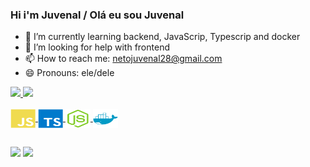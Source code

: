 ### Hi i'm Juvenal / Olá eu sou Juvenal

- 🌱 I’m currently learning backend, JavaScrip, Typescrip and docker
- 🤔 I’m looking for help with frontend
- 📫 How to reach me: netojuvenal28@gmail.com
- 😄 Pronouns: ele/dele

 <div>
  <a href="https://github.com/JuvenalNeto">
  <img height="180em" src="https://github-readme-stats.vercel.app/api?username=JuvenalNeto&show_icons=true&theme=tokyonight&include_all_commits=true&count_private=true"/>
  <img height="180em" src="https://github-readme-stats.vercel.app/api/top-langs/?username=JuvenalNeto&layout=compact&langs_count=7&theme=tokyonight"/>
</div>

  
<div style="display: inline_block"><br>
  <img align="center" alt="JN-Js" height="30" width="40" src="https://raw.githubusercontent.com/devicons/devicon/master/icons/javascript/javascript-plain.svg">
  <img align="center" alt="JN-Ts" height="30" width="40" src="https://raw.githubusercontent.com/devicons/devicon/master/icons/typescript/typescript-plain.svg">
  <img align="center" alt="JN-ND" height="30" width="40" src="https://raw.githubusercontent.com/devicons/devicon/master/icons/nodejs/nodejs-plain.svg">
  <img align="center" alt="JN-Dr" height="30" width="40" src="https://raw.githubusercontent.com/devicons/devicon/master/icons/docker/docker-plain.svg">  
</div>

##
 
<div> 

  <a href = "mailto:netojuvenal28@gmail.com"><img src="https://img.shields.io/badge/-Gmail-%23333?style=for-the-badge&logo=gmail&logoColor=white" target="_blank"></a>
  <a href="https://www.linkedin.com/in/juvenal-araujo-a5951b10b" target="_blank"><img src="https://img.shields.io/badge/-LinkedIn-%230077B5?style=for-the-badge&logo=linkedin&logoColor=white" target="_blank"></a> 
  
</div>

  
